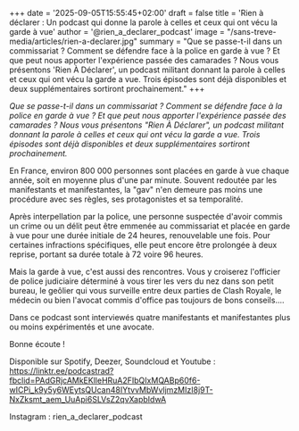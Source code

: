 +++
date = '2025-09-05T15:55:45+02:00'
draft = false
title = 'Rien à déclarer : Un podcast qui donne la parole à celles et ceux qui ont vécu la garde à vue'
author = '@rien_a_declarer_podcast'
image = "/sans-treve-media/articles/rien-a-declarer.jpg"
summary = "Que se passe-t-il dans un commissariat ? Comment se défendre face à la police en garde à vue ? Et que peut nous apporter l'expérience passée des camarades ? Nous vous présentons 'Rien À Déclarer', un podcast militant donnant la parole à celles et ceux qui ont vécu la garde a vue. Trois épisodes sont déjà disponibles et deux supplémentaires sortiront prochainement."
+++

*Que se passe-t-il dans un commissariat ? Comment se défendre face à la police en garde à vue ? Et que peut nous apporter l'expérience passée des camarades ? Nous vous présentons "Rien À Déclarer", un podcast militant donnant la parole à celles et ceux qui ont vécu la garde a vue. Trois épisodes sont déjà disponibles et deux supplémentaires sortiront prochainement.*

En France, environ 800 000 personnes sont placées en garde à vue chaque année, soit en moyenne plus d'une par minute. Souvent redoutée par les manifestants et manifestantes, la "gav" n'en demeure pas moins une procédure avec ses règles, ses protagonistes et sa temporalité.

Après interpellation par la police, une personne suspectée d'avoir commis un crime ou un délit peut être emmenée au commissariat et placée en garde à vue pour une durée initiale de 24 heures, renouvelable une fois. Pour certaines infractions spécifiques, elle peut encore être prolongée à deux reprise, portant sa durée totale à 72 voire 96 heures.

Mais la garde à vue, c'est aussi des rencontres. Vous y croiserez l'officier de police judiciaire déterminé à vous tirer les vers du nez dans son petit bureau, le geôlier qui vous surveille entre deux parties de Clash Royale, le médecin ou bien l'avocat commis d'office pas toujours de bons conseils....

Dans ce podcast sont interviewés quatre manifestants et manifestantes plus ou moins expérimentés et une avocate.

Bonne écoute !

Disponible sur Spotify, Deezer, Soundcloud et Youtube : https://linktr.ee/podcastrad?fbclid=PAdGRjcAMkEKlleHRuA2FIbQIxMQABp60f6-wICPi_k9y5y6WEytsQUcan48IYtvvMbWvljmzMIzI8j9T-NxZksmt_aem_UuApi6SLVsZ2qvXapbIdwA

Instagram : rien_a_declarer_podcast

